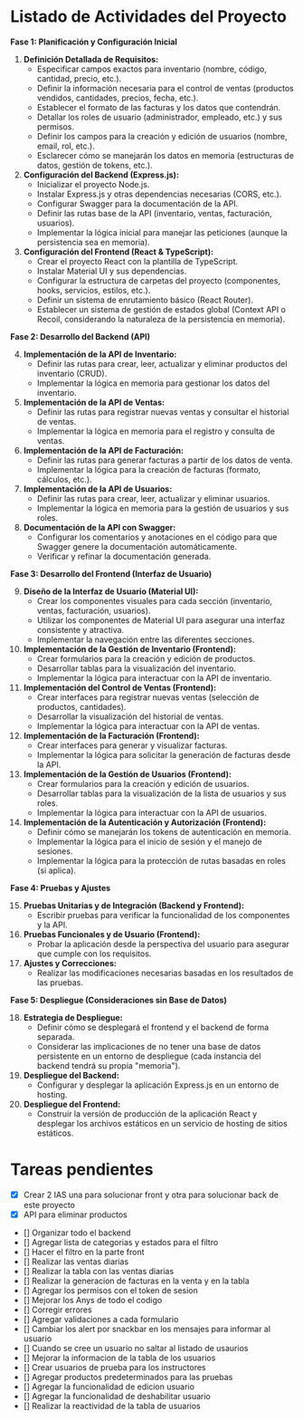 # Listado de Actividades del Proyecto

**Fase 1: Planificación y Configuración Inicial**

1.  **Definición Detallada de Requisitos:**
    * Especificar campos exactos para inventario (nombre, código, cantidad, precio, etc.).
    * Definir la información necesaria para el control de ventas (productos vendidos, cantidades, precios, fecha, etc.).
    * Establecer el formato de las facturas y los datos que contendrán.
    * Detallar los roles de usuario (administrador, empleado, etc.) y sus permisos.
    * Definir los campos para la creación y edición de usuarios (nombre, email, rol, etc.).
    * Esclarecer cómo se manejarán los datos en memoria (estructuras de datos, gestión de tokens, etc.).
2.  **Configuración del Backend (Express.js):**
    * Inicializar el proyecto Node.js.
    * Instalar Express.js y otras dependencias necesarias (CORS, etc.).
    * Configurar Swagger para la documentación de la API.
    * Definir las rutas base de la API (inventario, ventas, facturación, usuarios).
    * Implementar la lógica inicial para manejar las peticiones (aunque la persistencia sea en memoria).
3.  **Configuración del Frontend (React & TypeScript):**
    * Crear el proyecto React con la plantilla de TypeScript.
    * Instalar Material UI y sus dependencias.
    * Configurar la estructura de carpetas del proyecto (componentes, hooks, servicios, estilos, etc.).
    * Definir un sistema de enrutamiento básico (React Router).
    * Establecer un sistema de gestión de estados global (Context API o Recoil, considerando la naturaleza de la persistencia en memoria).

**Fase 2: Desarrollo del Backend (API)**

4.  **Implementación de la API de Inventario:**
    * Definir las rutas para crear, leer, actualizar y eliminar productos del inventario (CRUD).
    * Implementar la lógica en memoria para gestionar los datos del inventario.
5.  **Implementación de la API de Ventas:**
    * Definir las rutas para registrar nuevas ventas y consultar el historial de ventas.
    * Implementar la lógica en memoria para el registro y consulta de ventas.
6.  **Implementación de la API de Facturación:**
    * Definir las rutas para generar facturas a partir de los datos de venta.
    * Implementar la lógica para la creación de facturas (formato, cálculos, etc.).
7.  **Implementación de la API de Usuarios:**
    * Definir las rutas para crear, leer, actualizar y eliminar usuarios.
    * Implementar la lógica en memoria para la gestión de usuarios y sus roles.
8.  **Documentación de la API con Swagger:**
    * Configurar los comentarios y anotaciones en el código para que Swagger genere la documentación automáticamente.
    * Verificar y refinar la documentación generada.

**Fase 3: Desarrollo del Frontend (Interfaz de Usuario)**

9.  **Diseño de la Interfaz de Usuario (Material UI):**
    * Crear los componentes visuales para cada sección (inventario, ventas, facturación, usuarios).
    * Utilizar los componentes de Material UI para asegurar una interfaz consistente y atractiva.
    * Implementar la navegación entre las diferentes secciones.
10. **Implementación de la Gestión de Inventario (Frontend):**
    * Crear formularios para la creación y edición de productos.
    * Desarrollar tablas para la visualización del inventario.
    * Implementar la lógica para interactuar con la API de inventario.
11. **Implementación del Control de Ventas (Frontend):**
    * Crear interfaces para registrar nuevas ventas (selección de productos, cantidades).
    * Desarrollar la visualización del historial de ventas.
    * Implementar la lógica para interactuar con la API de ventas.
12. **Implementación de la Facturación (Frontend):**
    * Crear interfaces para generar y visualizar facturas.
    * Implementar la lógica para solicitar la generación de facturas desde la API.
13. **Implementación de la Gestión de Usuarios (Frontend):**
    * Crear formularios para la creación y edición de usuarios.
    * Desarrollar tablas para la visualización de la lista de usuarios y sus roles.
    * Implementar la lógica para interactuar con la API de usuarios.
14. **Implementación de la Autenticación y Autorización (Frontend):**
    * Definir cómo se manejarán los tokens de autenticación en memoria.
    * Implementar la lógica para el inicio de sesión y el manejo de sesiones.
    * Implementar la lógica para la protección de rutas basadas en roles (si aplica).

**Fase 4: Pruebas y Ajustes**

15. **Pruebas Unitarias y de Integración (Backend y Frontend):**
    * Escribir pruebas para verificar la funcionalidad de los componentes y la API.
16. **Pruebas Funcionales y de Usuario (Frontend):**
    * Probar la aplicación desde la perspectiva del usuario para asegurar que cumple con los requisitos.
17. **Ajustes y Correcciones:**
    * Realizar las modificaciones necesarias basadas en los resultados de las pruebas.

**Fase 5: Despliegue (Consideraciones sin Base de Datos)**

18. **Estrategia de Despliegue:**
    * Definir cómo se desplegará el frontend y el backend de forma separada.
    * Considerar las implicaciones de no tener una base de datos persistente en un entorno de despliegue (cada instancia del backend tendrá su propia "memoria").
19. **Despliegue del Backend:**
    * Configurar y desplegar la aplicación Express.js en un entorno de hosting.
20. **Despliegue del Frontend:**
    * Construir la versión de producción de la aplicación React y desplegar los archivos estáticos en un servicio de hosting de sitios estáticos.

# Tareas pendientes
- [X] Crear 2 IAS una para solucionar front y otra para solucionar back de este proyecto
- [X] API para eliminar productos
- [] Organizar todo el backend
- [] Agregar lista de categorias y estados para el filtro
- [] Hacer el filtro en la parte front
- [] Realizar las ventas diarias
- [] Realizar la tabla con las ventas diarias
- [] Realizar la generacion de facturas en la venta y en la tabla
- [] Agregar los permisos con el token de sesion
- [] Mejorar los Anys de todo el codigo
- [] Corregir errores
- [] Agregar validaciones a cada formulario
- [] Cambiar los alert por snackbar en los mensajes para informar al usuario
- [] Cuando se cree un usuario no saltar al listado de usaurios
- [] Mejorar la informacion de la tabla de los usuarios
- [] Crear usuarios de prueba para los instructores
- [] Agregar productos predeterminados para las pruebas
- [] Agregar la funcionalidad de edicion usuario
- [] Agregar la funcionalidad de deshabilitar usuario
- [] Realizar la reactividad de la tabla de usuarios